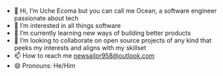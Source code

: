 - 👋 Hi, I’m Uche Ecoma but you can call me Ocean, a software engineer passionate about tech
- 👀 I’m interested in all things software
- 🌱 I’m currently learning new ways of building better products
- 💞️ I’m looking to collaborate on open source projects of any kind that peeks my interests and aligns with my skillset
- 📫 How to reach me newsailor958@outlook.com
- 😄 Pronouns: He/Him

<!---
gitguy65/gitguy65 is a ✨ special ✨ repository because its `README.md` (this file) appears on your GitHub profile.
You can click the Preview link to take a look at your changes.
--->

